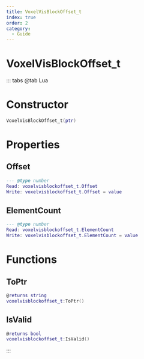```yaml
---
title: VoxelVisBlockOffset_t
index: true
order: 2
category:
  - Guide
---
```


# VoxelVisBlockOffset_t

::: tabs
@tab Lua
# Constructor
```lua
VoxelVisBlockOffset_t(ptr)
```
# Properties
## Offset 
```lua
--- @type number
Read: voxelvisblockoffset_t.Offset
Write: voxelvisblockoffset_t.Offset = value
```
## ElementCount 
```lua
--- @type number
Read: voxelvisblockoffset_t.ElementCount
Write: voxelvisblockoffset_t.ElementCount = value
```
# Functions
## ToPtr
```lua
@returns string
voxelvisblockoffset_t:ToPtr()
```
## IsValid
```lua
@returns bool
voxelvisblockoffset_t:IsValid()
```

:::